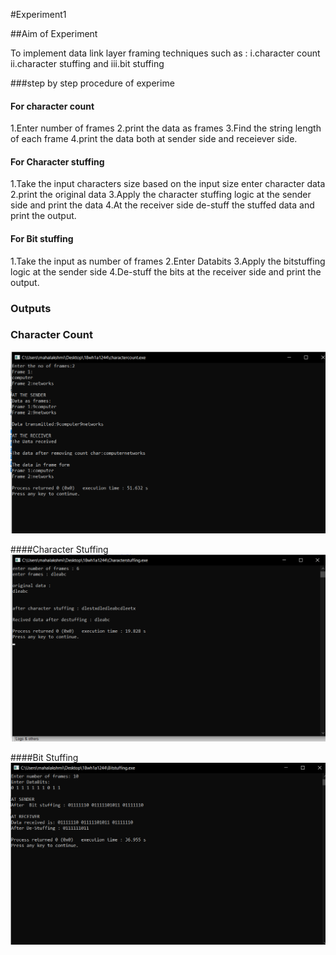 #Experiment1

##Aim of Experiment

To implement data link layer framing techniques such as :
i.character count
ii.character stuffing and
iii.bit stuffing


###step by step procedure of experime
#### For character count
1.Enter number of frames 2.print the data as frames 3.Find the string length of each frame 4.print the data both at sender side and receiever side.

#### For Character stuffing
1.Take the input characters size based on the input size enter character data 2.print the original data 3.Apply the character stuffing logic at the sender side and print the data 4.At the receiver side de-stuff the stuffed data and print the output.

#### For Bit stuffing
1.Take the input as number of frames 2.Enter Databits 3.Apply the bitstuffing logic at the sender side 4.De-stuff the bits at the receiver side and print the output.

### Outputs

### Character Count
![output](charactercount.png)

####Character Stuffing
![output](characterstuffing.png)

####Bit Stuffing
![output](bitstuffing.png)
